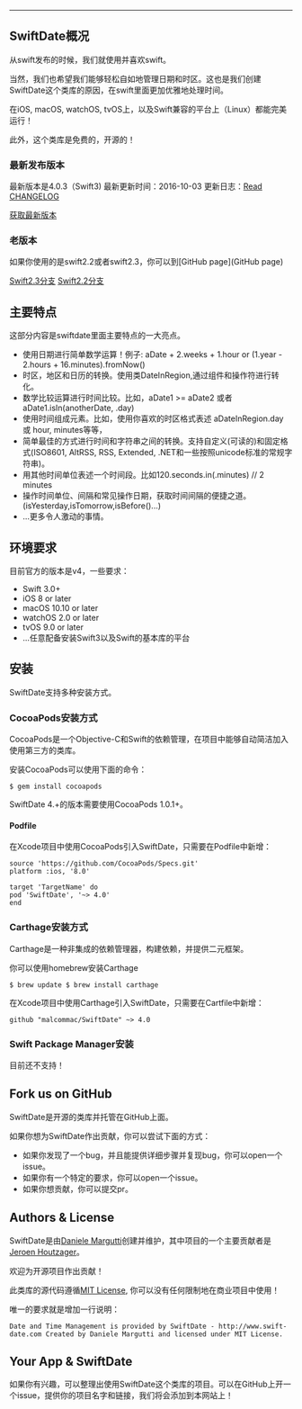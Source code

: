 
---
## SwiftDate概况

从swift发布的时候，我们就使用并喜欢swift。

当然，我们也希望我们能够轻松自如地管理日期和时区。这也是我们创建SwiftDate这个类库的原因，在swift里面更加优雅地处理时间。

在iOS, macOS, watchOS, tvOS上，以及Swift兼容的平台上（Linux）都能完美运行！

此外，这个类库是免费的，开源的！

### 最新发布版本

最新版本是4.0.3（Swift3)
最新更新时间：2016-10-03
更新日志：[Read CHANGELOG](https://github.com/malcommac/SwiftDate/blob/feature/4.0.3/CHANGELOG.md)

[获取最新版本](https://github.com/malcommac/SwiftDate)

### 老版本

如果你使用的是swift2.2或者swift2.3，你可以到[GitHub page](GitHub page)

[Swift2.3分支](https://github.com/malcommac/SwiftDate/tree/feature/swift_23)
[Swift2.2分支](https://github.com/malcommac/SwiftDate)


## 主要特点

这部分内容是swiftdate里面主要特点的一大亮点。

* 使用日期进行简单数学运算！例子:   aDate + 2.weeks + 1.hour or (1.year - 2.hours + 16.minutes).fromNow()
* 时区，地区和日历的转换。使用类DateInRegion,通过组件和操作符进行转化。
* 数学比较运算进行时间比较。比如，aDate1 >= aDate2 或者 aDate1.isIn(anotherDate, .day)
* 使用时间组成元素。比如，使用你喜欢的时区格式表述 aDateInRegion.day 或 hour, minutes等等，
* 简单最佳的方式进行时间和字符串之间的转换。支持自定义(可读的)和固定格式(ISO8601, AltRSS, RSS, Extended, .NET和一些按照unicode标准的常规字符串)。
* 用其他时间单位表述一个时间段。比如120.seconds.in(.minutes) // 2 minutes
* 操作时间单位、间隔和常见操作日期，获取时间间隔的便捷之道。(isYesterday,isTomorrow,isBefore()...)
* ...更多令人激动的事情。


## 环境要求

目前官方的版本是v4，一些要求：

* Swift 3.0+
* iOS 8 or later
* macOS 10.10 or later
* watchOS 2.0 or later
* tvOS 9.0 or later
* ...任意配备安装Swift3以及Swift的基本库的平台


## 安装

SwiftDate支持多种安装方式。

### CocoaPods安装方式

CocoaPods是一个Objective-C和Swift的依赖管理，在项目中能够自动简洁加入使用第三方的类库。

安装CocoaPods可以使用下面的命令：

`$ gem install cocoapods`

SwiftDate 4.+的版本需要使用CocoaPods 1.0.1+。

#### Podfile

在Xcode项目中使用CocoaPods引入SwiftDate，只需要在Podfile中新增：
```
source 'https://github.com/CocoaPods/Specs.git'
platform :ios, '8.0'

target 'TargetName' do
pod 'SwiftDate', '~> 4.0'
end
```

### Carthage安装方式

Carthage是一种非集成的依赖管理器，构建依赖，并提供二元框架。

你可以使用homebrew安装Carthage

`$ brew update
$ brew install carthage`

在Xcode项目中使用Carthage引入SwiftDate，只需要在Cartfile中新增：

`github "malcommac/SwiftDate" ~> 4.0`


### Swift Package Manager安装

目前还不支持！


## Fork us on GitHub

SwiftDate是开源的类库并托管在GitHub上面。

如果你想为SwiftDate作出贡献，你可以尝试下面的方式：

* 如果你发现了一个bug，并且能提供详细步骤并复现bug，你可以open一个issue。
* 如果你有一个特定的要求，你可以open一个issue。
* 如果你想贡献，你可以提交pr。

## Authors & License

SwiftDate是由[Daniele Margutti](http://www.danielemargutti.com/)创建并维护，其中项目的一个主要贡献者是[Jeroen Houtzager](https://github.com/Hout)。

欢迎为开源项目作出贡献！

此类库的源代码遵循[MIT License](https://github.com/malcommac/SwiftDate/blob/master/LICENSE), 你可以没有任何限制地在商业项目中使用！

唯一的要求就是增加一行说明：

`Date and Time Management is provided by SwiftDate - http://www.swift-date.com
Created by Daniele Margutti and licensed under MIT License.`


## Your App & SwiftDate

如果你有兴趣，可以整理出使用SwiftDate这个类库的项目。可以在GitHub上开一个issue，提供你的项目名字和链接，我们将会添加到本网站上！








